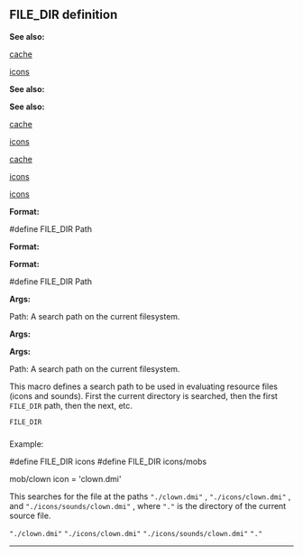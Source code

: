

 FILE\_DIR definition
----------------------




**See also:** 


[cache](#/DM/cache) 

[icons](#/DM/icon) 




**See also:** 

**See also:**

[cache](#/DM/cache) 

[icons](#/DM/icon) 


[cache](#/DM/cache)

[icons](#/DM/icon) 

[icons](#/DM/icon)


**Format:** 


 #define FILE\_DIR Path
 


**Format:** 

**Format:**

 #define FILE\_DIR Path



**Args:** 


 Path: A search path on the current filesystem.
 


**Args:** 

**Args:**

 Path: A search path on the current filesystem.


 This macro defines a search path to be used in evaluating resource files
(icons and sounds). First the current directory is searched, then the first
 `FILE_DIR` 
 path, then the next, etc.



`FILE_DIR`
### 
 Example:



 #define FILE\_DIR icons
#define FILE\_DIR icons/mobs

mob/clown
 icon = 'clown.dmi'


 This searches for the file at the paths
 `"./clown.dmi"` 
 ,
 `"./icons/clown.dmi"` 
 , and
 `"./icons/sounds/clown.dmi"` 
 ,
where
 `"."` 
 is the directory of the current source file.



`"./clown.dmi"`
`"./icons/clown.dmi"`
`"./icons/sounds/clown.dmi"`
`"."`


---


